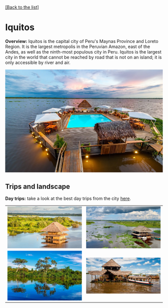 [[Back to the list]](city_list.md)
# Iquitos
**Overview:** Iquitos  is the capital city of Peru's Maynas Province and Loreto Region. It is the largest metropolis in the Peruvian Amazon, east of the Andes, as well as the ninth-most populous city in Peru. Iquitos is the largest city in the world that cannot be reached by road that is not on an island; it is only accessible by river and air.


![Iquitos tourist view](resources/Iquitos_view.jpg)
## Trips and landscape
**Day trips:** take a look at the best day trips from the city [here](https://www.tripadvisor.com/Attractions-g294315-Activities-c63-Iquitos_Loreto_Region.html).

|  |  |
| --- | --- |
| ![landscape image](resources/Iquitos_landscape_0.jpg) | ![landscape image](resources/Iquitos_landscape_1.jpg) |
| ![landscape image](resources/Iquitos_landscape_2.jpg) | ![landscape image](resources/Iquitos_landscape_3.jpg) |
